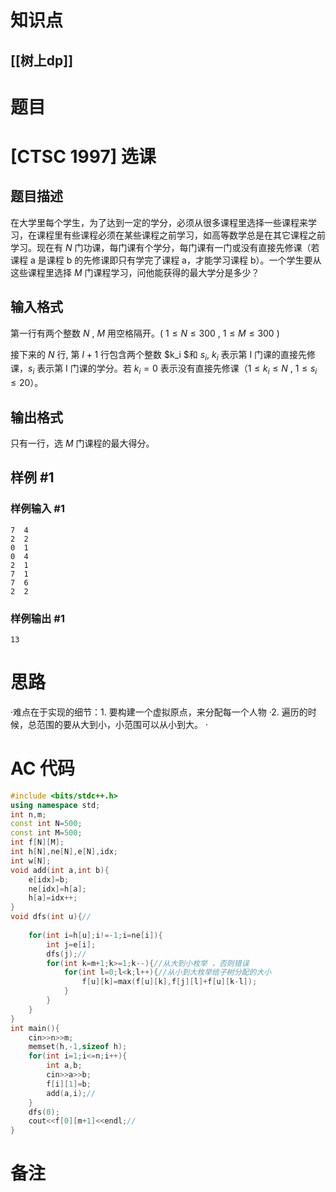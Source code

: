 # 知识点
  ## [[树上dp]]
# 题目
 # [CTSC 1997] 选课

## 题目描述

在大学里每个学生，为了达到一定的学分，必须从很多课程里选择一些课程来学习，在课程里有些课程必须在某些课程之前学习，如高等数学总是在其它课程之前学习。现在有 $N$ 门功课，每门课有个学分，每门课有一门或没有直接先修课（若课程 a 是课程 b 的先修课即只有学完了课程 a，才能学习课程 b）。一个学生要从这些课程里选择 $M$ 门课程学习，问他能获得的最大学分是多少？

## 输入格式

第一行有两个整数 $N$ , $M$ 用空格隔开。( $1 \leq N \leq 300$ , $1 \leq M \leq 300$ )

接下来的 $N$ 行, 第 $I+1$ 行包含两个整数 $k_i $和 $s_i$, $k_i$ 表示第 I 门课的直接先修课，$s_i$ 表示第 I 门课的学分。若 $k_i=0$ 表示没有直接先修课（$1 \leq {k_i} \leq N$ , $1 \leq {s_i} \leq 20$）。

## 输出格式

只有一行，选 $M$ 门课程的最大得分。

## 样例 #1

### 样例输入 #1

```
7  4
2  2
0  1
0  4
2  1
7  1
7  6
2  2
```

### 样例输出 #1

```
13
```

# 思路
·难点在于实现的细节：1. 要构建一个虚拟原点，来分配每一个人物
·2. 遍历的时候，总范围的要从大到小，小范围可以从小到大。
·
# AC 代码
```cpp
#include <bits/stdc++.h>
using namespace std;
int n,m;
const int N=500;
const int M=500;
int f[N][M];
int h[N],ne[N],e[N],idx;
int w[N];
void add(int a,int b){
	e[idx]=b;
	ne[idx]=h[a];
	h[a]=idx++;
}
void dfs(int u){//
	
	for(int i=h[u];i!=-1;i=ne[i]){
		int j=e[i];
		dfs(j);//
		for(int k=m+1;k>=1;k--){//从大到小枚举 ，否则错误 
			for(int l=0;l<k;l++){//从小到大枚举给子树分配的大小 
				f[u][k]=max(f[u][k],f[j][l]+f[u][k-l]);
			}
		}
	}
}
int main(){
	cin>>n>>m;
	memset(h,-1,sizeof h);
	for(int i=1;i<=n;i++){
		int a,b;
		cin>>a>>b;
		f[i][1]=b;
		add(a,i);//
	}
	dfs(0);
	cout<<f[0][m+1]<<endl;// 
}
```
# 备注
